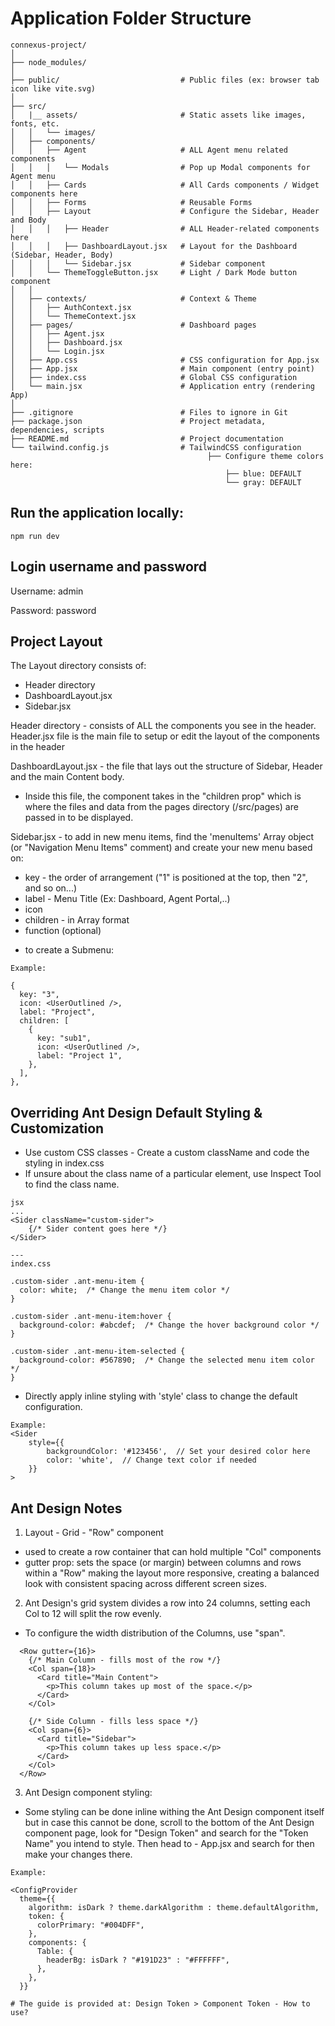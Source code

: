 #

# Application Folder Structure

```
connexus-project/
│
├── node_modules/
│
├── public/                           # Public files (ex: browser tab icon like vite.svg)
│
├── src/
│   |__ assets/                       # Static assets like images, fonts, etc.
│   │   └── images/
│   ├── components/
│   │   ├── Agent                     # ALL Agent menu related components
│   │   │   └── Modals                # Pop up Modal components for Agent menu
│   │   ├── Cards                     # All Cards components / Widget components here
│   │   ├── Forms                     # Reusable Forms
│   │   ├── Layout                    # Configure the Sidebar, Header and Body
│   │   │   ├── Header                # ALL Header-related components here
│   │   │   ├── DashboardLayout.jsx   # Layout for the Dashboard (Sidebar, Header, Body)
│   │   │   └── Sidebar.jsx           # Sidebar component
│   │   └── ThemeToggleButton.jsx     # Light / Dark Mode button component
│   │
│   ├── contexts/                     # Context & Theme
│   │   ├── AuthContext.jsx
│   │   └── ThemeContext.jsx
│   ├── pages/                        # Dashboard pages
│   │   ├── Agent.jsx
│   │   ├── Dashboard.jsx
│   │   └── Login.jsx
│   ├── App.css                       # CSS configuration for App.jsx
│   ├── App.jsx                       # Main component (entry point)
│   ├── index.css                     # Global CSS configuration
│   └── main.jsx                      # Application entry (rendering App)
│
├── .gitignore                        # Files to ignore in Git
├── package.json                      # Project metadata, dependencies, scripts
├── README.md                         # Project documentation
└── tailwind.config.js                # TailwindCSS configuration
                                            ├── Configure theme colors here:
                                                ├── blue: DEFAULT
                                                └── gray: DEFAULT

```

## Run the application locally:

```
npm run dev
```

## Login username and password

Username: admin

Password: password

## Project Layout

The Layout directory consists of:

- Header directory
- DashboardLayout.jsx
- Sidebar.jsx

Header directory - consists of ALL the components you see in the header. Header.jsx file is the main file to setup or edit the layout of the components in the header

DashboardLayout.jsx - the file that lays out the structure of Sidebar, Header and the main Content body.

- Inside this file, the <Content> component takes in the "children prop" which is where the files and data from the pages directory (/src/pages) are passed in to be displayed.

Sidebar.jsx - to add in new menu items, find the 'menuItems' Array object (or "Navigation Menu Items" comment) and create your new menu based on:

- key - the order of arrangement ("1" is positioned at the top, then "2", and so on...)
- label - Menu Title (Ex: Dashboard, Agent Portal,..)
- icon
- children - in Array format
- function (optional)

* to create a Submenu:

```
Example:

{
  key: "3",
  icon: <UserOutlined />,
  label: "Project",
  children: [
    {
      key: "sub1",
      icon: <UserOutlined />,
      label: "Project 1",
    },
  ],
},

```

## Overriding Ant Design Default Styling & Customization

- Use custom CSS classes - Create a custom className and code the styling in index.css
- If unsure about the class name of a particular element, use Inspect Tool to find the class name.

```
jsx
...
<Sider className="custom-sider">
    {/* Sider content goes here */}
</Sider>

---
index.css

.custom-sider .ant-menu-item {
  color: white;  /* Change the menu item color */
}

.custom-sider .ant-menu-item:hover {
  background-color: #abcdef;  /* Change the hover background color */
}

.custom-sider .ant-menu-item-selected {
  background-color: #567890;  /* Change the selected menu item color */
}
```

- Directly apply inline styling with 'style' class to change the default configuration.

```
Example:
<Sider
    style={{
        backgroundColor: '#123456',  // Set your desired color here
        color: 'white',  // Change text color if needed
    }}
>
```

## Ant Design Notes

1. Layout - Grid - "Row" component

- used to create a row container that can hold multiple "Col" components
- gutter prop:
  sets the space (or margin) between columns and rows within a "Row"
  making the layout more responsive, creating a balanced look with consistent spacing across different screen sizes.

2. Ant Design's grid system divides a row into 24 columns, setting each Col to 12 will split the row evenly.

- To configure the width distribution of the Columns, use "span".

```
  <Row gutter={16}>
    {/* Main Column - fills most of the row */}
    <Col span={18}>
      <Card title="Main Content">
        <p>This column takes up most of the space.</p>
      </Card>
    </Col>

    {/* Side Column - fills less space */}
    <Col span={6}>
      <Card title="Sidebar">
        <p>This column takes up less space.</p>
      </Card>
    </Col>
  </Row>
```

3. Ant Design component styling:

- Some styling can be done inline withing the Ant Design component itself but in case this cannot be done, scroll to the bottom of the Ant Design component page, look for "Design Token" and search for the "Token Name" you intend to style. Then head to - App.jsx and search for <ConfigProvider> then make your changes there.

```
Example:

<ConfigProvider
  theme={{
    algorithm: isDark ? theme.darkAlgorithm : theme.defaultAlgorithm,
    token: {
      colorPrimary: "#004DFF",
    },
    components: {
      Table: {
        headerBg: isDark ? "#191D23" : "#FFFFFF",
      },
    },
  }}

# The guide is provided at: Design Token > Component Token - How to use?
```

